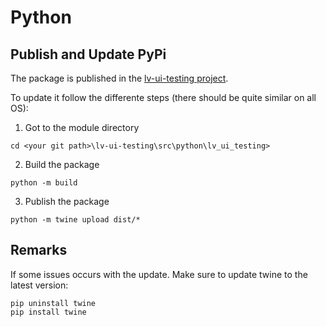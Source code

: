 # Python

## Publish and Update PyPi

The package is published in the [lv-ui-testing project](https://pypi.org/project/lv-ui-testing/).

To update it follow the differente steps (there should be quite similar on all OS):

1. Got to the module directory
```
cd <your git path>\lv-ui-testing\src\python\lv_ui_testing>
```

2. Build the package
```
python -m build
```

3. Publish the package
```
python -m twine upload dist/*
```


## Remarks

If some issues occurs with the update. Make sure to update twine to the latest version:

```commandline
pip uninstall twine
pip install twine
```